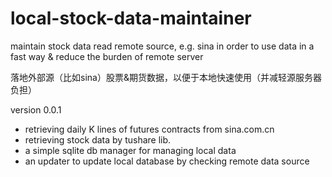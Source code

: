 # local-stock-data-maintainer
maintain stock data read remote source, e.g. sina
in order to use data in a fast way & reduce the burden of remote server

落地外部源（比如sina）股票&期货数据，以便于本地快速使用（并减轻源服务器负担）

version 0.0.1
- retrieving daily K lines of futures contracts from sina.com.cn
- retrieving stock data by tushare lib.
- a simple sqlite db manager for managing local data
- an updater to update local database by checking remote data source
